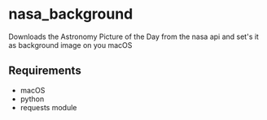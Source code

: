 # nasa_background

Downloads the Astronomy Picture of the Day from the nasa api and set's it as background image on you macOS

## Requirements

* macOS
* python
* requests module
